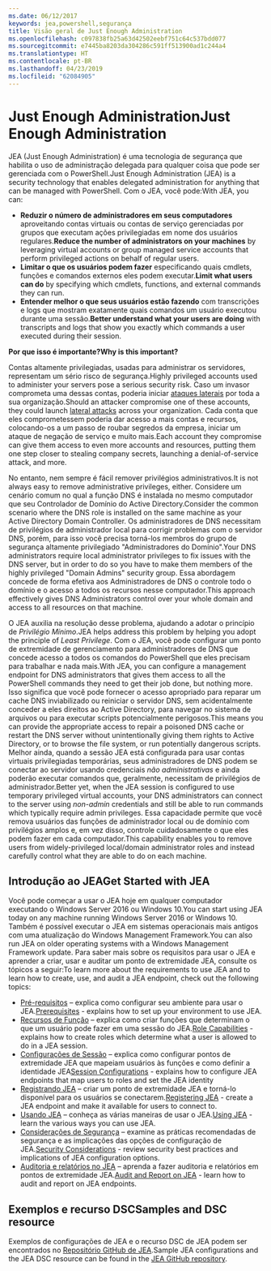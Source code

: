 ```yaml
---
ms.date: 06/12/2017
keywords: jea,powershell,segurança
title: Visão geral de Just Enough Administration
ms.openlocfilehash: c097838fb25a63d42502eebf751c64c537bdd077
ms.sourcegitcommit: e7445ba8203da304286c591ff513900ad1c244a4
ms.translationtype: HT
ms.contentlocale: pt-BR
ms.lasthandoff: 04/23/2019
ms.locfileid: "62084905"
---
```

# <a name="just-enough-administration"></a><span data-ttu-id="9b276-103">Just Enough Administration</span><span class="sxs-lookup"><span data-stu-id="9b276-103">Just Enough Administration</span></span>

<span data-ttu-id="9b276-104">JEA (Just Enough Administration) é uma tecnologia de segurança que habilita o uso de administração delegada para qualquer coisa que pode ser gerenciada com o PowerShell.</span><span class="sxs-lookup"><span data-stu-id="9b276-104">Just Enough Administration (JEA) is a security technology that enables delegated administration for anything that can be managed with PowerShell.</span></span>
<span data-ttu-id="9b276-105">Com o JEA, você pode:</span><span class="sxs-lookup"><span data-stu-id="9b276-105">With JEA, you can:</span></span>

- <span data-ttu-id="9b276-106">**Reduzir o número de administradores em seus computadores** aproveitando contas virtuais ou contas de serviço gerenciadas por grupos que executam ações privilegiadas em nome dos usuários regulares.</span><span class="sxs-lookup"><span data-stu-id="9b276-106">**Reduce the number of administrators on your machines** by leveraging virtual accounts or group managed service accounts that perform privileged actions on behalf of regular users.</span></span>
- <span data-ttu-id="9b276-107">**Limitar o que os usuários podem fazer** especificando quais cmdlets, funções e comandos externos eles podem executar.</span><span class="sxs-lookup"><span data-stu-id="9b276-107">**Limit what users can do** by specifying which cmdlets, functions, and external commands they can run.</span></span>
- <span data-ttu-id="9b276-108">**Entender melhor o que seus usuários estão fazendo** com transcrições e logs que mostram exatamente quais comandos um usuário executou durante uma sessão.</span><span class="sxs-lookup"><span data-stu-id="9b276-108">**Better understand what your users are doing** with transcripts and logs that show you exactly which commands a user executed during their session.</span></span>

<span data-ttu-id="9b276-109">**Por que isso é importante?**</span><span class="sxs-lookup"><span data-stu-id="9b276-109">**Why is this important?**</span></span>

<span data-ttu-id="9b276-110">Contas altamente privilegiadas, usadas para administrar os servidores, representam um sério risco de segurança.</span><span class="sxs-lookup"><span data-stu-id="9b276-110">Highly privileged accounts used to administer your servers pose a serious security risk.</span></span>
<span data-ttu-id="9b276-111">Caso um invasor comprometa uma dessas contas, poderia iniciar [ataques laterais](http://aka.ms/pth) por toda a sua organização.</span><span class="sxs-lookup"><span data-stu-id="9b276-111">Should an attacker compromise one of these accounts, they could launch [lateral attacks](http://aka.ms/pth) across your organization.</span></span>
<span data-ttu-id="9b276-112">Cada conta que eles comprometessem poderia dar acesso a mais contas e recursos, colocando-os a um passo de roubar segredos da empresa, iniciar um ataque de negação de serviço e muito mais.</span><span class="sxs-lookup"><span data-stu-id="9b276-112">Each account they compromise can give them access to even more accounts and resources, putting them one step closer to stealing company secrets, launching a denial-of-service attack, and more.</span></span>

<span data-ttu-id="9b276-113">No entanto, nem sempre é fácil remover privilégios administrativos.</span><span class="sxs-lookup"><span data-stu-id="9b276-113">It is not always easy to remove administrative privileges, either.</span></span>
<span data-ttu-id="9b276-114">Considere um cenário comum no qual a função DNS é instalada no mesmo computador que seu Controlador de Domínio do Active Directory.</span><span class="sxs-lookup"><span data-stu-id="9b276-114">Consider the common scenario where the DNS role is installed on the same machine as your Active Directory Domain Controller.</span></span>
<span data-ttu-id="9b276-115">Os administradores de DNS necessitam de privilégios de administrador local para corrigir problemas com o servidor DNS, porém, para isso você precisa torná-los membros do grupo de segurança altamente privilegiado "Administradores do Domínio".</span><span class="sxs-lookup"><span data-stu-id="9b276-115">Your DNS administrators require local administrator privileges to fix issues with the DNS server, but in order to do so you have to make them members of the highly privileged "Domain Admins" security group.</span></span>
<span data-ttu-id="9b276-116">Essa abordagem concede de forma efetiva aos Administradores de DNS o controle todo o domínio e o acesso a todos os recursos nesse computador.</span><span class="sxs-lookup"><span data-stu-id="9b276-116">This approach effectively gives DNS Administrators control over your whole domain and access to all resources on that machine.</span></span>

<span data-ttu-id="9b276-117">O JEA auxilia na resolução desse problema, ajudando a adotar o princípio de *Privilégio Mínimo*.</span><span class="sxs-lookup"><span data-stu-id="9b276-117">JEA helps address this problem by helping you adopt the principle of *Least Privilege*.</span></span>
<span data-ttu-id="9b276-118">Com o JEA, você pode configurar um ponto de extremidade de gerenciamento para administradores de DNS que concede acesso a todos os comandos do PowerShell que eles precisam para trabalhar e nada mais.</span><span class="sxs-lookup"><span data-stu-id="9b276-118">With JEA, you can configure a management endpoint for DNS administrators that gives them access to all the PowerShell commands they need to get their job done, but nothing more.</span></span>
<span data-ttu-id="9b276-119">Isso significa que você pode fornecer o acesso apropriado para reparar um cache DNS inviabilizado ou reiniciar o servidor DNS, sem acidentalmente conceder a eles direitos ao Active Directory, para navegar no sistema de arquivos ou para executar scripts potencialmente perigosos.</span><span class="sxs-lookup"><span data-stu-id="9b276-119">This means you can provide the appropriate access to repair a poisoned DNS cache or restart the DNS server without unintentionally giving them rights to Active Directory, or to browse the file system, or run potentially dangerous scripts.</span></span>
<span data-ttu-id="9b276-120">Melhor ainda, quando a sessão JEA está configurada para usar contas virtuais privilegiadas temporárias, seus administradores de DNS podem se conectar ao servidor usando credenciais *não administrativas* e ainda poderão executar comandos que, geralmente, necessitam de privilégios de administrador.</span><span class="sxs-lookup"><span data-stu-id="9b276-120">Better yet, when the JEA session is configured to use temporary privileged virtual accounts, your DNS administrators can connect to the server using *non-admin* credentials and still be able to run commands which typically require admin privileges.</span></span>
<span data-ttu-id="9b276-121">Essa capacidade permite que você remova usuários das funções de administrador local ou de domínio com privilégios amplos e, em vez disso, controle cuidadosamente o que eles podem fazer em cada computador.</span><span class="sxs-lookup"><span data-stu-id="9b276-121">This capability enables you to remove users from widely-privileged local/domain administrator roles and instead carefully control what they are able to do on each machine.</span></span>

## <a name="get-started-with-jea"></a><span data-ttu-id="9b276-122">Introdução ao JEA</span><span class="sxs-lookup"><span data-stu-id="9b276-122">Get Started with JEA</span></span>

<span data-ttu-id="9b276-123">Você pode começar a usar o JEA hoje em qualquer computador executando o Windows Server 2016 ou Windows 10.</span><span class="sxs-lookup"><span data-stu-id="9b276-123">You can start using JEA today on any machine running Windows Server 2016 or Windows 10.</span></span>
<span data-ttu-id="9b276-124">Também é possível executar o JEA em sistemas operacionais mais antigos com uma atualização do Windows Management Framework.</span><span class="sxs-lookup"><span data-stu-id="9b276-124">You can also run JEA on older operating systems with a Windows Management Framework update.</span></span>
<span data-ttu-id="9b276-125">Para saber mais sobre os requisitos para usar o JEA e aprender a criar, usar e auditar um ponto de extremidade JEA, consulte os tópicos a seguir:</span><span class="sxs-lookup"><span data-stu-id="9b276-125">To learn more about the requirements to use JEA and to learn how to create, use, and audit a JEA endpoint, check out the following topics:</span></span>

- <span data-ttu-id="9b276-126">[Pré-requisitos](prerequisites.md) – explica como configurar seu ambiente para usar o JEA.</span><span class="sxs-lookup"><span data-stu-id="9b276-126">[Prerequisites](prerequisites.md) - explains how to set up your environment to use JEA.</span></span>
- <span data-ttu-id="9b276-127">[Recursos de Função](role-capabilities.md) – explica como criar funções que determinam o que um usuário pode fazer em uma sessão do JEA.</span><span class="sxs-lookup"><span data-stu-id="9b276-127">[Role Capabilities](role-capabilities.md) - explains how to create roles which determine what a user is allowed to do in a JEA session.</span></span>
- <span data-ttu-id="9b276-128">[Configurações de Sessão](session-configurations.md) – explica como configurar pontos de extremidade JEA que mapeiam usuários às funções e como definir a identidade JEA</span><span class="sxs-lookup"><span data-stu-id="9b276-128">[Session Configurations](session-configurations.md) - explains how to configure JEA endpoints that map users to roles and set the JEA identity</span></span>
- <span data-ttu-id="9b276-129">[Registrando JEA](register-jea.md) – criar um ponto de extremidade JEA e torná-lo disponível para os usuários se conectarem.</span><span class="sxs-lookup"><span data-stu-id="9b276-129">[Registering JEA](register-jea.md) - create a JEA endpoint and make it available for users to connect to.</span></span>
- <span data-ttu-id="9b276-130">[Usando JEA](using-jea.md) – conheça as várias maneiras de usar o JEA.</span><span class="sxs-lookup"><span data-stu-id="9b276-130">[Using JEA](using-jea.md) - learn the various ways you can use JEA.</span></span>
- <span data-ttu-id="9b276-131">[Considerações de Segurança](security-considerations.md) – examine as práticas recomendadas de segurança e as implicações das opções de configuração de JEA.</span><span class="sxs-lookup"><span data-stu-id="9b276-131">[Security Considerations](security-considerations.md) - review security best practices and implications of JEA configuration options.</span></span>
- <span data-ttu-id="9b276-132">[Auditoria e relatórios no JEA](audit-and-report.md) – aprenda a fazer auditoria e relatórios em pontos de extremidade JEA.</span><span class="sxs-lookup"><span data-stu-id="9b276-132">[Audit and Report on JEA](audit-and-report.md) - learn how to audit and report on JEA endpoints.</span></span>

## <a name="samples-and-dsc-resource"></a><span data-ttu-id="9b276-133">Exemplos e recurso DSC</span><span class="sxs-lookup"><span data-stu-id="9b276-133">Samples and DSC resource</span></span>

<span data-ttu-id="9b276-134">Exemplos de configurações de JEA e o recurso DSC de JEA podem ser encontrados no [Repositório GitHub de JEA](https://github.com/PowerShell/JEA).</span><span class="sxs-lookup"><span data-stu-id="9b276-134">Sample JEA configurations and the JEA DSC resource can be found in the [JEA GitHub repository](https://github.com/PowerShell/JEA).</span></span>